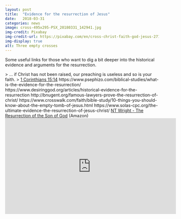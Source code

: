 ```yaml
---
layout: post
title:  "Evidence for the resurrection of Jesus"
date:   2018-03-31
categories: news
image: cross-495x295-PSX_20180331_142941.jpg
img-credit: Pixabay
img-credit-url: https://pixabay.com/en/cross-christ-faith-god-jesus-2713356/
img-display: true
alt: Three empty crosses
---
```

Some useful links for those who want to dig a bit deeper into the historical evidence and arguments for the resurrection.
<!--more--!>

> ... if Christ has not been raised, our preaching is useless and so is your faith.
> <a href="https://www.biblegateway.com/passage/?search=1+Corinthians+15&version=NIVUK" target="_blank" title="Bible Gateway">1 Corinthians 15:14</a>

https://www.psephizo.com/biblical-studies/what-is-the-evidence-for-the-resurrection/

https://www.desiringgod.org/articles/historical-evidence-for-the-resurrection

http://bnugent.org/famous-lawyers-prove-the-resurrection-of-christ/

https://www.crosswalk.com/faith/bible-study/10-things-you-should-know-about-the-empty-tomb-of-jesus.html

https://www.solas-cpc.org/the-ultimate-evidence-the-resurrection-of-jesus-christ/

<a href="https://www.amazon.co.uk/Resurrection-Son-Christian-Origin-Question/dp/0281055505" target="_blank">NT Wright - The Resurrection of the Son of God</a> (Amazon)

<iframe width="560" height="315" src="https://www.youtube.com/embed/e2rAGimw2hY?rel=0" frameborder="0" allow="autoplay; encrypted-media" allowfullscreen></iframe>
